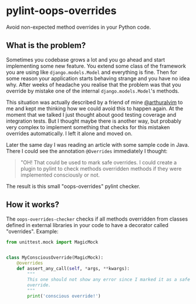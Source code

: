 # pylint-oops-overrides
Avoid non-expected method overrides in your Python code.

## What is the problem?
Sometimes you codebase grows a lot and you go ahead and start
implementing some new feature. You extend some class of the framework
you are using like `django.models.Model` and everything is fine. Then
for some reason your application starts behaving strange and you have
no idea why. After weeks of headache you realise that the problem was
that you override by mistake one of the internal
`django.models.Model`'s methods.

This situation was actually described by a friend of mine
[@arthuralvim](https://github.com/arthuralvim) to me and kept me
thinking how we could avoid this to happen again. At the moment that
we talked I just thought about good testing coverage and integration
tests. But I thought maybe there is another way, but probably very
complex to implement something that checks for this mistaken overrides
automatically. I left it alone and moved on.

Later the same day I was reading an article with some sample code in
Java. There I could see the annotation `@Overrides` immediately I
thought:

> "OH! That could be used to mark safe overrides. I could create a
> plugin to pylint to check methods overridden methods if they were
> implemented consciously or not.

The result is this small "oops-overrides" pylint checker.

## How it works?
The `oops-overrides-checker` checks if all methods overridden from
classes defined in external libraries in your code to have a decorator
called "overrides". Example:

``` python
from unittest.mock import MagicMock


class MyConsciousOverride(MagicMock):
    @overrides
    def assert_any_call(self, *args, **kwargs):
        """
        This one should not show any error since I marked it as a safe
        override.
        """
        print('conscious override!')
```
